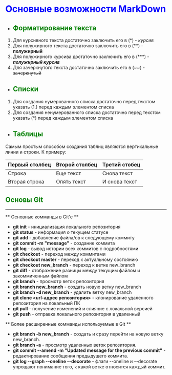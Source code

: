 # <span style="color:blue"> Основные возможности MarkDown

* ## <span style="color:green"> Форматирование текста

1. Для курсивного текста достаточно заключить его в (*) - *курсив*
2. Для полужирного текста достаточно заключить его в (**) - **полужирный**
3. Для полужирного курсива достаточно заключить его в (***) - ***полужирный курсив***
4. Для зачеркнутого текста достаточно заключить его в (~~) - ~~зачеркнутый~~

* ## <span style="color:green"> Списки

1. Для создания нумерованного списка достаточно перед текстом указать (1.) перед каждым элементом списка
2. Для создания ненумерованного списка достаточно перед текстом указать (*) перед каждым элементом списка

* ## <span style="color:green"> Таблицы

Самым простым способом создания таблиц являются вертикальные линии и строки. К примеру:

| Первый столбец | Второй столбец | Третий стобец |
|----------------|----------------|---------------|
|Строка          | Еще текст      | Снова текст   |
|Вторая строка   | Опять текст    | И снова текст |

## <span style="color:green"> Основы Git
___

** Основные комманды в Git'e **

* **git init** - инициализация локального репозитория
* **git status** - информация о текущем статусе
* **git add** - добавление файла/ов к следующему коммиту
* **git commit -m "message"** - создание коммита
* **git log** - вывод истории всех коммитов с подробностями
* **git checkout** - переход между коммитами
* **git checkout master** - переход к актуальному состоянию
* **git checkout new_branch** - переход к ветке new_branch
* **git diff** - отображение разницы между текущим файлом и закоммиченным файлом 
* **git branch** - просмотр веток репозитория
* **git branch new_branch** - создать новую ветку new_branch
* **git branch -d new_branch** - удалить ветку new_branch
* **git clone <url-адрес репозитория>** - клонирование удаленного репозитория на локальный ПК
* **git pull** - получение изменений и слияние с локальной версией
* **git push** - отправка локального репозитория в удаленный


** Более расширенные комманды используемые в Git **

* **git branch -b new_branch** - создать и сразу перейти на новую ветку new_branch.
* **git branch -a** - просмотр удаленных веток репозитория.
* **git commit --amend -m "Updated message for the previous commit"** - редактирование сообщения предыдущего коммита.
* **git log --graph --oneline --decorate** - флаги --oneline и --decorate упрощают понимание того, к какой ветке относится каждый коммит.